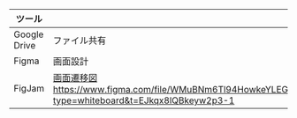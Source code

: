 |ツール| |リンク|
|---|---|---|
|Google Drive|ファイル共有|[Google Drive](https://drive.google.com/drive/folders/1aeSBjiuBuepy9RasDsE3KGMM_VVy0UHI?usp=share_link)|
|Figma|画面設計|[Figma](https://www.figma.com/file/CgUG7Ndac2D6JwWLdVo42i/%E3%81%BF%E3%82%93%E3%81%97%E3%82%85%E3%81%BF-%E7%94%BB%E9%9D%A2%E8%A8%AD%E8%A8%88?type=design&node-id=0%3A1&mode=design&t=TESzUh89eZdpqKkM-1)|
|FigJam|[画面遷移図](https://www.figma.com/file/WMuBNm6Tl94HowkeYLEGN8/%E7%94%BB%E9%9D%A2%E9%81%B7%E7%A7%BB%E5%9B%B3?type=whiteboard&t=EJkqx8lQBkeyw2p3-1)https://www.figma.com/file/WMuBNm6Tl94HowkeYLEGN8/%E7%94%BB%E9%9D%A2%E9%81%B7%E7%A7%BB%E5%9B%B3?type=whiteboard&t=EJkqx8lQBkeyw2p3-1|
